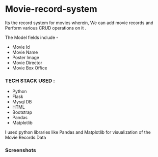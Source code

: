 # Movie-record-system
Its the record system for movies wherein,
We can add movie records and Perform various CRUD operations on it .

The Model fields include - 

  * Movie Id
  * Movie Name
  * Poster Image
  * Movie Director
  * Movie Box Office
  
  
 ### TECH STACK USED : 

* Python
* Flask
* Mysql DB
* HTML
* Bootstrap
* Pandas 
* Matplotlib

I used python libraries like Pandas and Matplotlib for visualization of the Movie Records Data


### Screenshots


